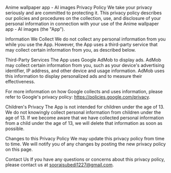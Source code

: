 Anime wallpaper app - AI images Privacy Policy
We take your privacy seriously and are committed to protecting it. This privacy policy describes our policies and procedures on the collection, use, and disclosure of your personal information in connection with your use of the Anime wallpaper app - AI images (the "App").

Information We Collect
We do not collect any personal information from you while you use the App. However, the App uses a third-party service that may collect certain information from you, as described below.

Third-Party Services
The App uses Google AdMob to display ads. AdMob may collect certain information from you, such as your device's advertising identifier, IP address, and other device and usage information. AdMob uses this information to display personalized ads and to measure their effectiveness.

For more information on how Google collects and uses information, please refer to Google's privacy policy: https://policies.google.com/privacy.

Children's Privacy
The App is not intended for children under the age of 13. We do not knowingly collect personal information from children under the age of 13. If we become aware that we have collected personal information from a child under the age of 13, we will delete that information as soon as possible.

Changes to this Privacy Policy
We may update this privacy policy from time to time. We will notify you of any changes by posting the new privacy policy on this page.

Contact Us
If you have any questions or concerns about this privacy policy, please contact us at soorajsubedi1227@gmail.com.
